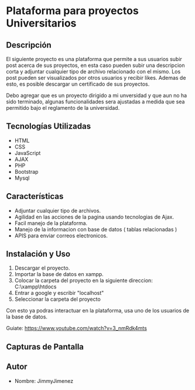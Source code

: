 # Plataforma para proyectos Universitarios

## Descripción

El siguiente proyecto es una plataforma que permite a sus usuarios subir post acerca de sus proyectos, en esta caso pueden subir una descripcion corta y adjuntar cualquier tipo de archivo relacionado con el mismo. Los post pueden ser visualizados por otros usuarios y recibir likes. 
Ademas de esto, es posible descargar un certificado de sus proyectos.

Debo agregar que es un proyecto dirigido a mi unversidad y que aun no ha sido terminado, algunas funcionalidades sera ajustadas a medida que sea permitido bajo el reglamento de la universidad.

## Tecnologías Utilizadas

- HTML
- CSS
- JavaScript
- AJAX
- PHP
- Bootstrap
- Mysql

## Características

- Adjuntar cualquier tipo de archivos.
- Agilidad en las acciones de la pagina usando tecnologias de Ajax.
- Facil manejo de la plataforma.
- Manejo de la informacion con base de datos ( tablas relacionadas )
- APIS para enviar correos electronicos.

## Instalación y Uso

1. Descargar el proyecto.
2. Importar la base de datos en xampp.
3.  Colocar la carpeta del proyecto en la siguiente direccion: C:\xampp\htdocs
4.  Entrar a google y escribir "localhost"
5. Seleccionar la carpeta del proyecto

Con esto ya podras interactuar en la plataforma, usa uno de los usuarios de la base de datos.

Guiate:
https://www.youtube.com/watch?v=3_nmRdk4mts

## Capturas de Pantalla

## Autor
- Nombre: JimmyJimenez





